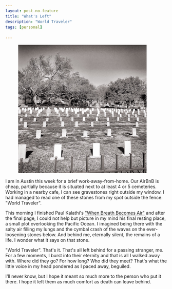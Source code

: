 ```yaml
---
layout: post-no-feature
title: "What's Left"
description: "World Traveler"
tags: [personal]

---
```


<figure>
	<img src='https://raw.githubusercontent.com/jonathanstyu/jonathanstyu.github.com/master/images/gravestones.jpg' style='width: 400px'>
</figure>

I am in Austin this week for a brief work-away-from-home. Our AirBnB is cheap, partially because it is situated next to at least 4 or 5 cemeteries. Working in a nearby cafe, I can see gravestones right outside my window. I had managed to read one of these stones from my spot outside the fence: "World Traveler". 

This morning I finished Paul Kalathi's ["When Breath Becomes Air"](http://www.amazon.com/When-Breath-Becomes-Paul-Kalanithi/dp/081298840X) and after the final page, I could not help but picture in my mind his final resting place, a small plot overlooking the Pacific Ocean. I imagined being there with the salty air filling my lungs and the cymbal crash of the waves on the ever-loosening stones below. And behind me, eternally silent, the remains of a life. I wonder what it says on that stone. 

"World Traveler". That's it. That's all left behind for a passing stranger, me. For a few moments, I burst into their eternity and that is all I walked away with. Where did they go? For how long? Who did they meet? That's what the little voice in my head pondered as I paced away, beguiled. 

I'll never know, but I hope it meant so much more to the person who put it there. I hope it left them as much comfort as death can leave behind. 